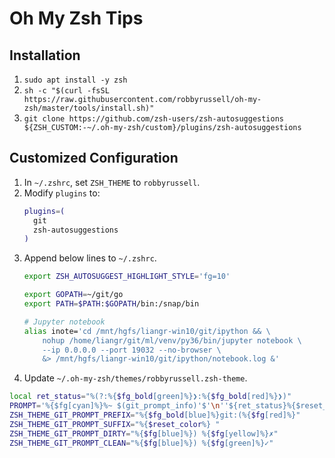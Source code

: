 # Oh My Zsh Tips


## Installation

1. `sudo apt install -y zsh`
2. `sh -c "$(curl -fsSL https://raw.githubusercontent.com/robbyrussell/oh-my-zsh/master/tools/install.sh)"`
3. `git clone https://github.com/zsh-users/zsh-autosuggestions ${ZSH_CUSTOM:-~/.oh-my-zsh/custom}/plugins/zsh-autosuggestions`


## Customized Configuration

1. In `~/.zshrc`, set `ZSH_THEME` to `robbyrussell`.
2. Modify `plugins` to:
    ```bash
    plugins=(
      git
      zsh-autosuggestions
    )
    ```
3. Append below lines to `~/.zshrc`.
    ```bash
    export ZSH_AUTOSUGGEST_HIGHLIGHT_STYLE='fg=10'

    export GOPATH=~/git/go
    export PATH=$PATH:$GOPATH/bin:/snap/bin

    # Jupyter notebook
    alias inote='cd /mnt/hgfs/liangr-win10/git/ipython && \
        nohup /home/liangr/git/ml/venv/py36/bin/jupyter notebook \
        --ip 0.0.0.0 --port 19032 --no-browser \
        &> /mnt/hgfs/liangr-win10/git/ipython/notebook.log &'   
    ```
4. Update `~/.oh-my-zsh/themes/robbyrussell.zsh-theme`.
```bash
local ret_status="%(?:%{$fg_bold[green]%}❯:%{$fg_bold[red]%}❯)"
PROMPT='%{$fg[cyan]%}%~ $(git_prompt_info)'$'\n''${ret_status}%{$reset_color%} '
ZSH_THEME_GIT_PROMPT_PREFIX="%{$fg_bold[blue]%}git:(%{$fg[red]%}"
ZSH_THEME_GIT_PROMPT_SUFFIX="%{$reset_color%} "
ZSH_THEME_GIT_PROMPT_DIRTY="%{$fg[blue]%}) %{$fg[yellow]%}✗"
ZSH_THEME_GIT_PROMPT_CLEAN="%{$fg[blue]%}) %{$fg[green]%}✓"
```

